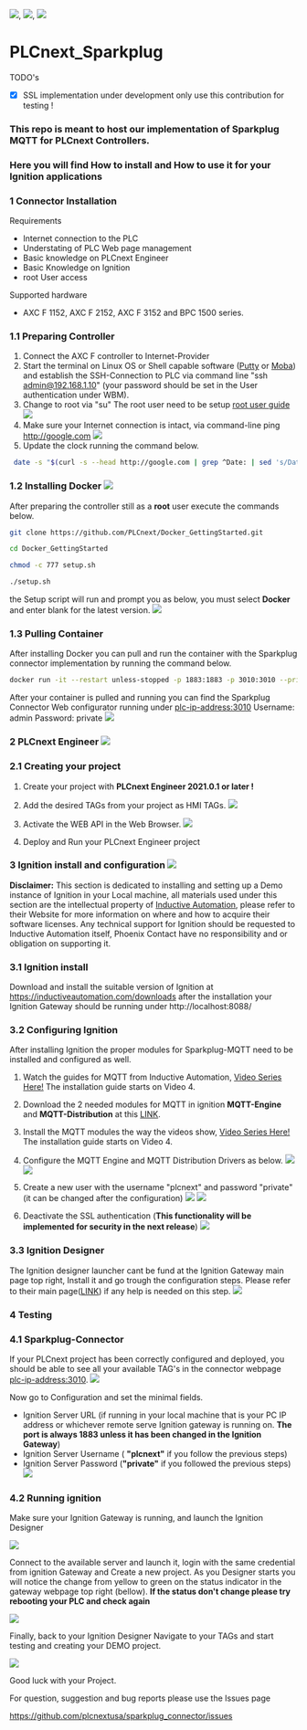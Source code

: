 ![](images/Screenshot%202020-12-01%20080740.jpg), ![](images/Screenshot%202020-12-01%20101412.jpg), ![](images/Screenshot%202020-12-01%20122129.jpg)

# **PLCnext_Sparkplug**

TODO's
- [x] SSL implementation under development only use this contribution for testing !

### This repo is meant to host our implementation of Sparkplug MQTT for PLCnext Controllers. 
### Here you will find How to install and How to use it for your Ignition applications

### **1 Connector Installation**

Requirements
  * Internet connection to the PLC
  * Understating of PLC Web page management
  * Basic knowledge on PLCnext Engineer
  * Basic Knowledge on Ignition
  * root User access

Supported hardware
* AXC F 1152, AXC F 2152, AXC F 3152 and BPC 1500 series. 

### **1.1 Preparing Controller**  

1. Connect the AXC F controller to Internet-Provider
2. Start the terminal on Linux OS or Shell capable software ([Putty](https://www.chiark.greenend.org.uk/~sgtatham/putty/latest.html) or [Moba](https://mobaxterm.mobatek.net/download.html)) and establish the SSH-Connection to PLC via command line "ssh admin@192.168.1.10" (your password should be set in the User authentication under WBM).
3. Change to root via "su" The root user need to be setup [root user guide](<https://github.com/plcnextusa/PLCnext-Guides/blob/master/Appendices/Appendix%204%20How%20to%20create%20a%20root%20user%20in%20SSH.pdf>)
   ![](images/rootuser.gif)
4. Make sure your Internet connection is intact, via command-line ping http://google.com
   ![](images/ping.gif)
5. Update the clock running the command below.

```bash
 date -s "$(curl -s --head http://google.com | grep ^Date: | sed 's/Date: //g')"
```
### **1.2 Installing Docker** ![](images/docker.png)

After preparing the controller still as a **root** user execute the commands below.

```bash
git clone https://github.com/PLCnext/Docker_GettingStarted.git 

cd Docker_GettingStarted

chmod -c 777 setup.sh

./setup.sh
```
the Setup script will run and prompt you as below, you must select **Docker** and enter blank for the latest version.
![](images/dcokerinstall.gif)

### **1.3 Pulling Container**

After installing Docker you can pull and run the container with the Sparkplug connector implementation by running the command below. 

```bash
docker run -it --restart unless-stopped -p 1883:1883 -p 3010:3010 --privileged --name=sparkplug-connector  plcnextusa/sparkplug-connector:buildx-latest
```
After your container is pulled and running you can find the Sparkplug Connector Web configurator running under <plc-ip-address:3010>
Username: admin   Password: private
![](images/gatewaylogin.png)


### **2 PLCnext Engineer** ![](images/plcnextenglogo.png)

### **2.1 Creating your project**

1. Create your project with **PLCnext Engineer 2021.0.1 or later !**
2. Add the desired TAGs from your project as HMI TAGs.
![](images/plcnexteng1.gif) 

3. Activate the WEB API in the Web Browser.
![](images/plcnexteng2.gif)

4. Deploy and Run your PLCnext Engineer project


### **3 Ignition install and configuration** ![](images/ignitionsmalllogo.jpg)

**Disclaimer:** This section is dedicated to installing and setting up a Demo instance of Ignition in your Local machine, all materials used under this section are the intellectual property of [Inductive Automation](https://inductiveautomation.com/), please refer to their Website for more information on where and how to acquire their software licenses. Any technical support for Ignition should be requested to Inductive Automation itself, Phoenix Contact have no responsibility and or obligation on supporting it.

### **3.1 Ignition install**

Download and install the suitable version of Ignition at https://inductiveautomation.com/downloads after the installation your Ignition Gateway should be running under http://localhost:8088/ 


### **3.2 Configuring Ignition**

After installing Ignition the proper modules for Sparkplug-MQTT need to be installed and configured as well.

1. Watch the guides for MQTT from Inductive Automation, [Video Series Here!](https://inductiveautomation.com/resources/video/mqtt-ignition) The installation guide starts on Video 4.
2. Download the 2 needed modules for MQTT in ignition **MQTT-Engine** and **MQTT-Distribution** at this [LINK](https://inductiveautomation.com/downloads/third-party-modules/8.1.0).
3. Install the MQTT modules the way the videos show, [Video Series Here!](https://inductiveautomation.com/resources/video/mqtt-ignition) The installation guide starts on Video 4.
4. Configure the MQTT Engine and MQTT Distribution Drivers as below. 
![](images/ignition1.png)
![](images/ignition2.png)

5. Create a new user with the username "plcnext" and password "private" (it can be changed after the configuration)
![](images/ignition3.png)
![](images/ignition4.png)

6. Deactivate the SSL authentication (**This functionality will be implemented for security in the next release**)
![](images/ignition5.png)

### **3.3 Ignition Designer**

The Ignition designer launcher cant be fund at the Ignition Gateway main page top right, Install it and go trough the configuration steps. Please refer to their main page([LINK](https://inductiveautomation.com)) if any help is needed on this step. 
 ![](images/Designerinstall.png)


 ### **4 Testing**

 ### **4.1 Sparkplug-Connector**

 If your PLCnext project has been correctly configured and deployed, you should be able to see all your available TAG's in the connector webpage <plc-ip-address:3010>.
 ![](images/gatewaymainpng.png)


Now go to Configuration and set the minimal fields.
* Ignition Server URL (if running in your local machine that is your PC IP address or whichever remote serve Ignition gateway is running on. **The port is always 1883 unless it has been changed in the Ignition Gateway**)
* Ignition Server Username ( **"plcnext"** if you follow the previous steps)
* Ignition Server Password (**"private"** if you followed the previous steps)
![](images/gatewayconfig.png)


 ### **4.2 Running ignition**

 Make sure your Ignition Gateway is running, and launch the Ignition Designer 

![](images/designermain.png)

Connect to the available server and launch it, login with the same credential from ignition Gateway and Create a new project.
As you Designer starts you will notice the change from yellow to green on the status indicator in the gateway webpage top right (bellow). **If the status don't change please try rebooting your PLC and check again**

![](images/gatewaygreenstatus.png)

Finally, back to your Ignition Designer Navigate to your TAGs and start testing and creating your DEMO project. 

![](images/designerDemo.gif)

Good luck with your Project.

For question, suggestion and bug reports please use the Issues page

https://github.com/plcnextusa/sparkplug_connector/issues